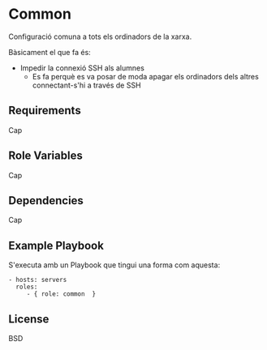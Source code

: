 Common
=========

Configuració comuna a tots els ordinadors de la xarxa. 

Bàsicament el que fa és:
- Impedir la connexió SSH als alumnes 
  - Es fa perquè es va posar de moda apagar els ordinadors dels altres connectant-s'hi a través de SSH


Requirements
------------

Cap

Role Variables
--------------

Cap

Dependencies
------------

Cap

Example Playbook
----------------

S'executa amb un Playbook que tingui una forma com aquesta:

    - hosts: servers
      roles:
         - { role: common  }

License
-------

BSD

